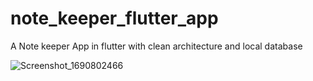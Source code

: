 # note_keeper_flutter_app

A Note keeper App in flutter with clean architecture and local database

![Screenshot_1690802466](https://github.com/namankk/note_keeper_flutter_app/assets/42471501/5e113395-7d84-4d70-8b6d-54f70c52ede2)

